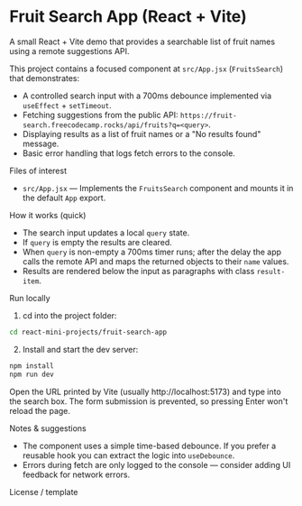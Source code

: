 # Fruit Search App (React + Vite)

A small React + Vite demo that provides a searchable list of fruit names using a remote suggestions API.

This project contains a focused component at `src/App.jsx` (`FruitsSearch`) that demonstrates:

- A controlled search input with a 700ms debounce implemented via `useEffect` + `setTimeout`.
- Fetching suggestions from the public API: `https://fruit-search.freecodecamp.rocks/api/fruits?q=<query>`.
- Displaying results as a list of fruit names or a "No results found" message.
- Basic error handling that logs fetch errors to the console.

Files of interest

- `src/App.jsx` — Implements the `FruitsSearch` component and mounts it in the default `App` export.

How it works (quick)

- The search input updates a local `query` state.
- If `query` is empty the results are cleared.
- When `query` is non-empty a 700ms timer runs; after the delay the app calls the remote API and maps the returned objects to their `name` values.
- Results are rendered below the input as paragraphs with class `result-item`.

Run locally

1. cd into the project folder:

```bash
cd react-mini-projects/fruit-search-app
```

2. Install and start the dev server:

```bash
npm install
npm run dev
```

Open the URL printed by Vite (usually http://localhost:5173) and type into the search box. The form submission is prevented, so pressing Enter won't reload the page.

Notes & suggestions

- The component uses a simple time-based debounce. If you prefer a reusable hook you can extract the logic into `useDebounce`.
- Errors during fetch are only logged to the console — consider adding UI feedback for network errors.

License / template
